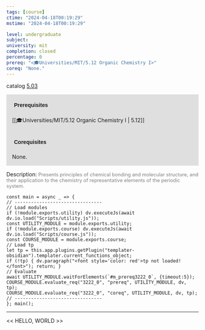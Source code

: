 ```yaml
---
tags: [course]
ctime: "2024-04-18T00:19:29"
mstime: "2024-04-18T00:19:29"

level: undergraduate
subject: 
university: mit
completion: closed
percentage: 0
prereq: "<🎓Universities/MIT/5.12 Organic Chemistry I>"
coreq: "None."
---
```


catalog [5.03](http://student.mit.edu/catalog/m5a.html#5.03)

<span style="display: block; padding: 15px; background-color: rgb(100, 100, 100, 0.2);"><font id="m_prereq3222_0" style="display: block; font-family: Arial, sans-serif; font-weight: bold; padding: 5px">Prerequisites</font><br><span id="prereq3222_0">[[🎓Universities/MIT/5.12 Organic Chemistry I | 5.12]]</span></span>
<span style="display: block; padding: 15px; background-color: rgb(100, 100, 100, 0.2);"><font id="m_coreq3222_0" style="display: block; font-family: Arial, sans-serif; font-weight: bold; padding: 5px">Corequisites</font><br><span id="coreq3222_0">None.</span></span>

<font style="">Description:</font>
<font style="color: grey; font-size: 0.8rem;">Presents principles of chemical bonding and molecular structure, and their application to the chemistry of representative elements of the periodic system.</font>

```dataviewjs
const main = async _ => {
// --------------------------------
// Load modules
if (!module.exports.utility) dv.executeJs(await dv.io.load("Scripts/utility.js"));
const UTILITY_MODULE = module.exports.utility;
if (!module.exports.course) dv.executeJs(await dv.io.load("Scripts/course.js"));
const COURSE_MODULE = module.exports.course;
// Load tp
let tp = this.app.plugins.getPlugin("templater-obsidian").templater.current_functions_object;
if (!tp) { dv.paragraph("<font style='color: red'>tp not loaded!</font>"); return; }
// Evaluate
await UTILITY_MODULE.waitForElements(`#m_prereq3222_0`, {timeout:5});
COURSE_MODULE.evaluate_req("3222_0", "prereq", UTILITY_MODULE, dv, tp);
COURSE_MODULE.evaluate_req("3222_0", "coreq", UTILITY_MODULE, dv, tp);
// --------------------------------
}; main();
```

---

<< HELLO, WORLD >>
